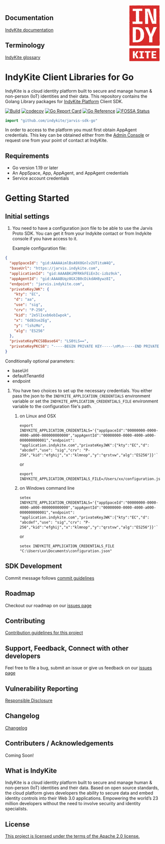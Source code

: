 <div align="left">
<a href="https://indykite.com">
<img src="https://github.com/indykite/.github/blob/master/assets/IndyKITE_Rough_red.png" alt="IndyKite Red Logo" width="100px" height="183px" align="right">
</a>
</div>

## Documentation
[IndyKite documentation](https://docs.indykite.com)

## Terminology

[IndyKite glossary](https://docs.indykite.com/docs/resources/glossary)

# IndyKite Client Libraries for Go

IndyKite is a cloud identity platform built to secure and manage
human & non-person (IoT) identities and their data. This repository contains the
Golang Library packages for [IndyKite Platform](https://indykite.com) Client SDK.

[![Build](https://github.com/indykite/jarvis-sdk-go/actions/workflows/pr-test.yaml/badge.svg)](https://github.com/indykite/jarvis-sdk-go/actions/workflows/pr-test.yaml)
[![codecov](https://codecov.io/gh/indykite/jarvis-sdk-go/branch/master/graph/badge.svg?token=TFCDLXbnsh)](https://codecov.io/gh/indykite/jarvis-sdk-go)
[![Go Report Card](https://goreportcard.com/badge/github.com/indykite/jarvis-sdk-go)](https://goreportcard.com/report/github.com/indykite/jarvis-sdk-go)
[![Go Reference](https://pkg.go.dev/badge/github.com/indykite/jarvis-sdk-go.svg)](https://pkg.go.dev/github.com/indykite/jarvis-sdk-go)
[![FOSSA Status](https://app.fossa.com/api/projects/git%2Bgithub.com%2Findykite%2Fjarvis-sdk-go.svg?type=shield)](https://app.fossa.com/projects/git%2Bgithub.com%2Findykite%2Fjarvis-sdk-go?ref=badge_shield)

```go
import "github.com/indykite/jarvis-sdk-go"
```

In order to access to the platform you must first obtain AppAgent credentials.
This key can be obtained either from the [Admin Console](https://console.indykite.id)
or request one from your point of contact at IndyKite.

## Requirements

- Go version 1.19 or later
- An AppSpace, App, AppAgent, and AppAgent credentials
- Service account credentials

# Getting Started

## Initial settings

1. You need to have a configuration json file to be able to use the Jarvis Proto SDK. You can get it from your
   Indykite contact or from Indykite console if you have access to it.

   Example configuration file:

```json
{
  "appSpaceId": "gid:AAAAAimlBsA9X0Gnlv2UTituW4Q",
  "baseUrl": "https://jarvis.indykite.com",
  "applicationId": "gid:AAAABKiMFRKkFEiEn3c-izbz9sk",
  "appAgentId": "gid:AAAABUqz8GXJB0cDikdAH8ywz8I",
  "endpoint": "jarvis.indykite.com",
  "privateKeyJWK": {
    "kty": "EC",
    "d": "aa",
    "use": "sig",
    "crv": "P-256",
    "kid": "2e5lIxxb6obIwpok",
    "x": "6d83se2Eg",
    "y": "lshzMo",
    "alg": "ES256"
  },
  "privateKeyPKCS8Base64": "LS0tLS==",
  "privateKeyPKCS8": "-----BEGIN PRIVATE KEY-----\nM\n-----END PRIVATE KEY-----"
}
```

Conditionally optional parameters:

- baseUrl
- defaultTenantId
- endpoint

1. You have two choices to set up the necessary credentials. You either pass the json to the `INDYKITE_APPLICATION_CREDENTIALS`
   environment variable or set the `INDYKITE_APPLICATION_CREDENTIALS_FILE` environment variable to the configuration file's path.

   1. on Linux and OSX

      ```shell
      export INDYKITE_APPLICATION_CREDENTIALS='{"appSpaceId":"00000000-0000-4000-a000-000000000000","appAgentId":"00000000-0000-4000-a000-000000000001","endpoint": "application.indykite.com","privateKeyJWK":{"kty":"EC","d": "abcdef","use": "sig","crv": "P-256","kid":"efghij","x":"klmnop","y":"qrstvw","alg":"ES256"}}'`
      ```

      or

      ```shell
      export INDYKITE_APPLICATION_CREDENTIALS_FILE=/Users/xx/configuration.json
      ```

   1. on Windows command line

      ```shell
      setex INDYKITE_APPLICATION_CREDENTIALS='{"appSpaceId":"00000000-0000-4000-a000-000000000000","appAgentId":"00000000-0000-4000-a000-000000000001","endpoint": "application.indykite.com","privateKeyJWK":{"kty":"EC","d": "abcdef","use": "sig","crv": "P-256","kid":"efghij","x":"klmnop","y":"qrstvw","alg":"ES256"}}'`
      ```

      or

      ```shell
      setex INDYKITE_APPLICATION_CREDENTIALS_FILE "C:\Users\xx\Documents\configuration.json"
      ```

## SDK Development

Commit message follows
[commit guidelines](./doc/guides/commit-message.md#commit-message-guidelines)

## Roadmap

Checkout our roadmap on our
[issues page](https://github.com/indykite/jarvis-sdk-go/issues)

## Contributing

[Contribution guidelines for this project](contributing.md)

## Support, Feedback, Connect with other developers

Feel free to file a bug, submit an issue or give us feedback on our
[issues page](https://github.com/indykite/jarvis-sdk-go/issues)

## Vulnerability Reporting

[Responsible Disclosure](responsible_disclosure.md)

## Changelog

[Changelog](CHANGELOG.md)

## Contributers / Acknowledgements

Coming Soon!

## What is IndyKite

IndyKite is a cloud identity platform built to secure and manage human & non-person (IoT) identities and their data. Based on open source standards, the cloud platform gives developers the ability to secure data and embed identity controls into their Web 3.0 applications. Empowering the world’s 23 million developers without the need to involve security and identity specialists.

## License

[This project is licensed under the terms of the Apache 2.0 license.](LICENSE)
